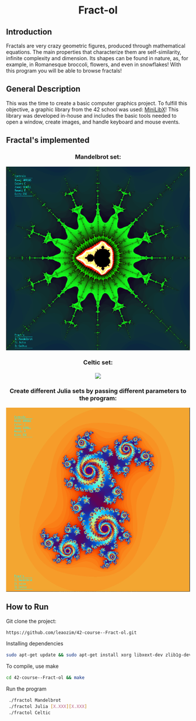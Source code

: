 <h1 align=center>
	<b>Fract-ol</b>
</h1>

## Introduction
Fractals are very crazy geometric figures, produced through mathematical equations. The main properties that characterize them are self-similarity, infinite complexity and dimension. 
Its shapes can be found in nature, as, for example, in Romanesque broccoli, flowers, and even in snowflakes! 
With this program you will be able to browse fractals!

## General Description

This was the time to create a basic computer graphics project. To fulfill this objective, a graphic library from the 42 school was used: <a href="https://github.com/42Paris/minilibx-linux">MiniLibX</a>! This library was developed in-house and includes the basic tools needed to open a window, create images, and handle keyboard and mouse events.

## Fractal's implemented


<h3 align=center> Mandelbrot set: </h3>

<p align=center>
<img align="center" src="https://github.com/leaozim/42-course--Fract-ol/blob/main/images/mandel_bonitao.png"</>
</p>

<h3 align=center> Celtic set: </h3>

<p align=center>
<img align="center" src="https://github.com/leaozim/42-course--Fract-ol/blob/main/images/cel_bonitao.png.png"</>
</p>

<h3 align=center> Create different Julia sets by passing different parameters to the program: </h3>
<p align=center>
<img align="center"  src="https://github.com/leaozim/42-course--Fract-ol/blob/main/images/julia_lindao.png"</>
</p>

## How to Run 

Git clone the project:
```sh
https://github.com/leaozim/42-course--Fract-ol.git
```
Installing dependencies
```sh
sudo apt-get update && sudo apt-get install xorg libxext-dev zlib1g-dev
```
To compile, use make
```sh
cd 42-course--Fract-ol && make
```
Run the program
```sh
 ./fractol Mandelbrot
 ./fractol Julia [X.XXX][X.XXX]
 ./fractol Celtic
```

